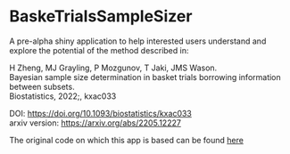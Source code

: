 # BaskeTrialsSampleSizer

A pre-alpha shiny application to help interested users understand and explore the potential of the method described in:

H Zheng, MJ Grayling, P Mozgunov, T Jaki, JMS Wason.  
Bayesian sample size determination in basket trials borrowing information between subsets.  
Biostatistics, 2022;, kxac033

DOI: https://doi.org/10.1093/biostatistics/kxac033  
arxiv version: https://arxiv.org/abs/2205.12227

The original code on which this app is based can be found [here](https://github.com/haiyanzheng/BasketTrialsSSD)
